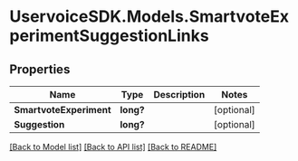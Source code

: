 # UservoiceSDK.Models.SmartvoteExperimentSuggestionLinks
## Properties

Name | Type | Description | Notes
------------ | ------------- | ------------- | -------------
**SmartvoteExperiment** | **long?** |  | [optional] 
**Suggestion** | **long?** |  | [optional] 

[[Back to Model list]](../README.md#documentation-for-models) [[Back to API list]](../README.md#documentation-for-api-endpoints) [[Back to README]](../README.md)

